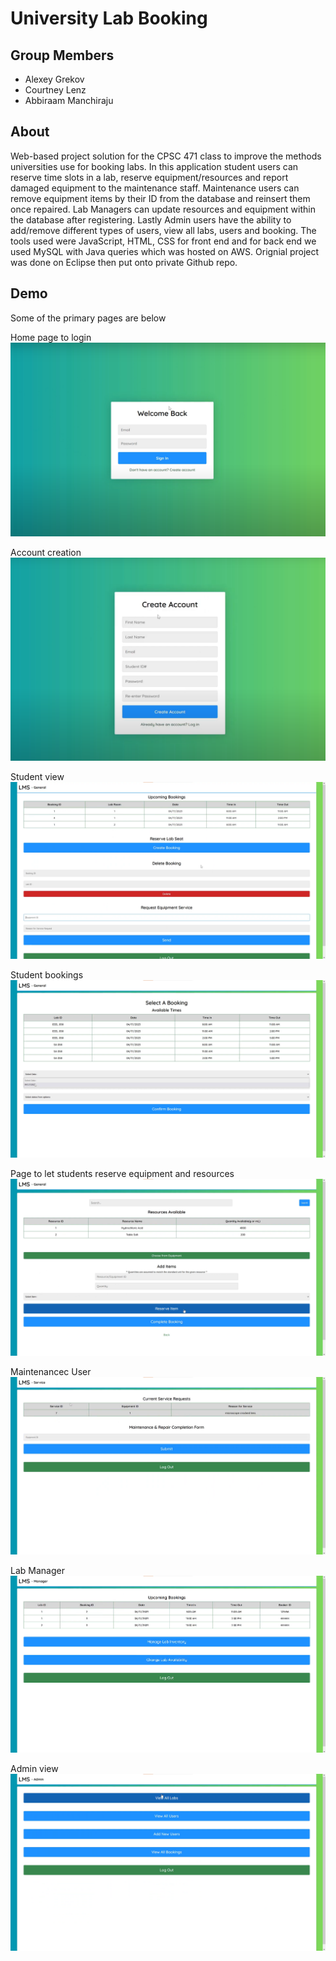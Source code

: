 # University Lab Booking

## Group Members 

- Alexey Grekov
- Courtney Lenz
- Abbiraam Manchiraju

## About

Web-based project solution for the CPSC 471 class to improve the methods universities use for booking labs. In this application student users can reserve time slots in a lab, reserve equipment/resources and report damaged equipment to the maintenance staff. Maintenance users can remove equipment items by their ID from the database and reinsert them once repaired. Lab Managers can update resources and equipment within the database after registering. Lastly Admin users have the ability to add/remove different types of users, view all labs, users and booking. The tools used were JavaScript, HTML, CSS for front end and for back end we used MySQL with Java queries which was hosted on AWS. Orignial project was done on Eclipse then put onto private Github repo.

## Demo
Some of the primary pages are below

Home page to login
![Home page](images/home.png)

Account creation
![Create account](images/create_account.png)

Student view
![Student view](images/student.png)

Student bookings
![Bookings](images/booking.png)

Page to let students reserve equipment and resources
![Equipment/Resources](images/resoure_equipment.png)

Maintenancec User
![Maintenance User](images/maintenance.png)

Lab Manager
![Lab Manager](images/lab_manager.png)

Admin view
![Admin view](images/admin.png)
